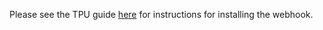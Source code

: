Please see the TPU guide [here](https://github.com/GoogleCloudPlatform/ai-on-gke/tree/main/ray-on-gke/guides/tpu#manually-installing-the-tpu-initialization-webhook) for instructions for installing the webhook.
